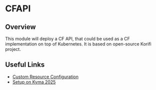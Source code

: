 # CFAPI

## Overview
This module will deploy a CF API, that could be used as a CF implementation on top of Kubernetes. It is based on open-source Korifi project. 

## Useful Links 
* [Custom Resource Configuration](./CR-Config.md)
* [Setup on Kyma 2025](/Setup-Kyma2025.md)

